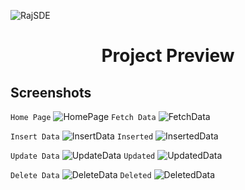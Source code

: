 </p><img src="https://komarev.com/ghpvc/?username=RajSDE&label=Visitors&color=0e75b6&style=flat" alt="RajSDE" />

# <p align="center">Project Preview</p>
## Screenshots
`Home Page`
![HomePage](./Screenshot/Home.png)
`Fetch Data`
![FetchData](./Screenshot/Fetch.png)

`Insert Data`
![InsertData](./Screenshot/Insert.png)
`Inserted`
![InsertedData](./Screenshot/Inserted.png)

`Update Data`
![UpdateData](./Screenshot/Update.png)
`Updated`
![UpdatedData](./Screenshot/Updated.png)

`Delete Data`
![DeleteData](./Screenshot/delete.png)
`Deleted`
![DeletedData](./Screenshot/Fetch.png)
